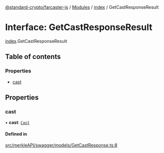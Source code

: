 [@standard-crypto/farcaster-js](../README.md) / [Modules](../modules.md) / [index](../modules/index.md) / GetCastResponseResult

# Interface: GetCastResponseResult

[index](../modules/index.md).GetCastResponseResult

## Table of contents

### Properties

- [cast](index.GetCastResponseResult.md#cast)

## Properties

### cast

• **cast**: [`Cast`](index.Cast.md)

#### Defined in

[src/merkleAPI/swagger/models/GetCastResponse.ts:8](https://github.com/standard-crypto/farcaster-js/blob/main/src/merkleAPI/swagger/models/GetCastResponse.ts#L8)
